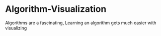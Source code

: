 # Algorithm-Visualization
Algorithms are a fascinating,  Learning an algorithm gets much easier with visualizing

